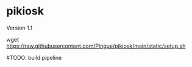 # pikiosk

Version 1.1

wget https://raw.githubusercontent.com/Pingue/pikiosk/main/static/setup.sh

#TODO: build pipeline
